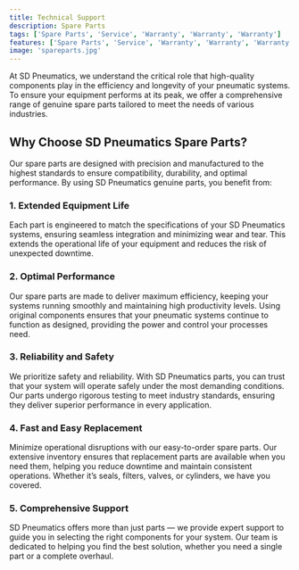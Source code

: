 ```yaml
---
title: Technical Support
description: Spare Parts
tags: ['Spare Parts', 'Service', 'Warranty', 'Warranty', 'Warranty']
features: ['Spare Parts', 'Service', 'Warranty', 'Warranty', 'Warranty']
image: 'spareparts.jpg'
---
```


At SD Pneumatics, we understand the critical role that high-quality components play in the efficiency and longevity of your pneumatic systems. To ensure your equipment performs at its peak, we offer a comprehensive range of genuine spare parts tailored to meet the needs of various industries.

## Why Choose SD Pneumatics Spare Parts?
Our spare parts are designed with precision and manufactured to the highest standards to ensure compatibility, durability, and optimal performance. By using SD Pneumatics genuine parts, you benefit from:

### 1. Extended Equipment Life
Each part is engineered to match the specifications of your SD Pneumatics systems, ensuring seamless integration and minimizing wear and tear. This extends the operational life of your equipment and reduces the risk of unexpected downtime.

### 2. Optimal Performance
Our spare parts are made to deliver maximum efficiency, keeping your systems running smoothly and maintaining high productivity levels. Using original components ensures that your pneumatic systems continue to function as designed, providing the power and control your processes need.

### 3. Reliability and Safety
We prioritize safety and reliability. With SD Pneumatics parts, you can trust that your system will operate safely under the most demanding conditions. Our parts undergo rigorous testing to meet industry standards, ensuring they deliver superior performance in every application.

### 4. Fast and Easy Replacement
Minimize operational disruptions with our easy-to-order spare parts. Our extensive inventory ensures that replacement parts are available when you need them, helping you reduce downtime and maintain consistent operations. Whether it’s seals, filters, valves, or cylinders, we have you covered.

### 5. Comprehensive Support
SD Pneumatics offers more than just parts — we provide expert support to guide you in selecting the right components for your system. Our team is dedicated to helping you find the best solution, whether you need a single part or a complete overhaul.